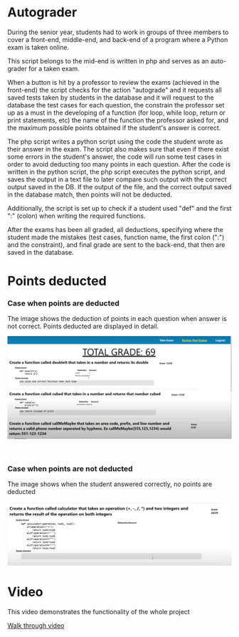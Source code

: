 # Autograder
During the senior year, students had to work in groups of three members to cover a
front-end, middle-end, and back-end of a program where a Python exam
is taken online. 
 
This script belongs to the mid-end is written in php and serves as an auto-grader for a taken exam.

When a button is hit by a professor to review the exams (achieved in the front-end) the script checks for the action 
"autograde" and it requests all saved tests taken by students in the database and it will request to the database the 
test cases for each question, the constrain the professor set up as a must in the developing of a function (for loop, 
while loop, return or print statements, etc) the name of the function the professor asked for, and the maximum possible
points obtained if the student's answer is correct.

The php script writes a python script using the code the student wrote as their answer in the exam. The script also makes 
sure that even if there exist some errors in the student's answer, the code will run some test cases in order to 
avoid deducting too many points in each question. After the code is written in the python script, the php script
executes the python script, and saves the output in a text file to later compare such output with the correct output 
saved in the DB. If the output of the file, and the correct output saved in the database match, then points will not be 
deducted.

Additionally, the script is set up to check if a student used "def" and the first ":" (colon) when writing the required
functions.

After the exams has been all graded, all deductions, specifying where the student made the 
mistakes (test cases, function name, the first colon (":") and the constraint), and final grade are sent to the back-end,
that then are saved in the database.

# Points deducted
### Case when points are deducted
The image shows the deduction of points in each question when answer is not correct. Points deducted are displayed 
in detail.

![Points Deducted](./imgCapture1.png)

<br>

### Case when points are not deducted
The image shows when the student answered correctly, no points are deducted

![Points Not Deducted](./imgCapture2.png)

# Video 
This video demonstrates the functionality of the whole project

[Walk through video](https://youtu.be/y10WYicZYo8?/target=_blank)